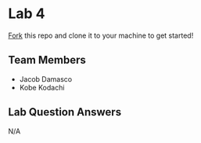 # Lab 4
[Fork](https://docs.github.com/en/get-started/quickstart/fork-a-repo) this repo and clone it to your machine to get started!

## Team Members
- Jacob Damasco
- Kobe Kodachi

## Lab Question Answers

N/A
